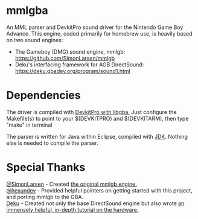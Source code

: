 # mmlgba
An MML parser and DevkitPro sound driver for the Nintendo Game Boy Advance. This engine, coded primarily for homebrew use, is heavily based on two sound engines:
* The Gameboy (DMG) sound engine, mmlgb: https://github.com/SimonLarsen/mmlgb
* Deku's interfacing framework for AGB DirectSound: https://deku.gbadev.org/program/sound1.html

# Dependencies
The driver is compiled with <a href="https://devkitpro.org/wiki/Getting_Started">DevkitPro with libgba.</a> Just configure the Makefile(s) to point to your $(DEVKITPRO) and $(DEVKITARM), then type "make" in terminal

The parser is written for Java within Eclipse, compiled with <a href="https://www.oracle.com/java/technologies/javase-downloads.html">JDK</a>. Nothing else is needed to compile the parser.

# Special Thanks
<a href="https://github.com/SimonLarsen">@SimonLarsen</a> - Created <a href="https://github.com/SimonLarsen/mmlgb">the original mmlgb engine.</a><br>
<a href="https://github.com/hexundev">@hexundev</a> - Provided helpful pointers on getting started with this project, and porting mmlgb to the GBA.<br>
<a href="https://deku.gbadev.org/program/sound1.html">Deku</a> - Created not only the base DirectSound engine but also wrote <a href="https://deku.gbadev.org/program/sound1.html">an immensely helpful, in-depth tutorial on the hardware.</a>

